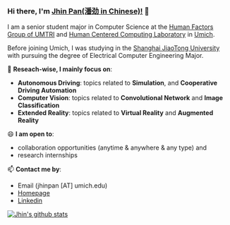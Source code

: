 ### Hi there, I'm [Jhin Pan(潘劲 in Chinese)!](https://jhinpan.github.io/) 👋

I am a senior student major in Computer Science at the [Human Factors Group of UMTRI](https://www.linkedin.com/company/university-of-michigan-transportation-research-institute/) and [Human Centered Computing Laboratory](https://hcc.engin.umich.edu/) in [Umich](https://www.umich.edu/).

Before joining Umich, I was studying in the [Shanghai JiaoTong University](https://en.sjtu.edu.cn/) with pursuing the degree of Electrical Computer Engineering Major.


🔭 **Reseach-wise, I mainly focus on**:

- **Autonomous Driving**: topics related to **Simulation**, and **Cooperative Driving Automation**
- **Computer Vision**: topics related to **Convolutional Network** and **Image Classification**
- **Extended Reality**: topics related to **Virtual Reality** and **Augmented Reality**


😄 **I am open to**:

- collaboration opportunities (anytime & anywhere & any type) and 
- research internships

📫 **Contact me by**:
- Email (jhinpan [AT] umich.edu)
- [Homepage](https://jhinpan.github.io/)
- [Linkedin](https://www.linkedin.com/in/jin-pan-246a04253/)


[![Jhin's github stats](https://github-readme-stats.vercel.app/api?username=Jhinpan&theme=material-palenight&count_private=true&hide=contribs)](https://github.com/anuraghazra/github-readme-stats)
